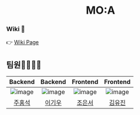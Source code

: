 <div align="center"><h1>MO:A</h1></div>

### Wiki 📑
👉 [Wiki Page](https://github.com/Project-MO-A/Community/wiki)

## 팀원👨‍💻👩‍💻

|Backend|Backend|Frontend|Frontend|
|:-:| :-: | :-: | :-: |
|![image](https://avatars.githubusercontent.com/u/75611167?v=4)|![image](https://avatars.githubusercontent.com/u/99247279?v=4)|![image](https://avatars.githubusercontent.com/u/90231153?v=4)|![image]()|
|[주홍석](https://github.com/Juhongseok)|[이기우](https://github.com/KAispread)|[조은서](https://github.com/Eunseo-jo)|[김유진]()|
